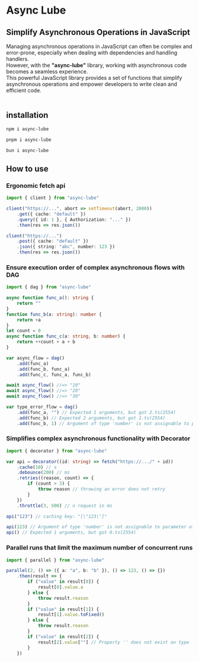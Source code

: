 # Async Lube
## Simplify Asynchronous Operations in JavaScript
Managing asynchronous operations in JavaScript can often be complex and error-prone, especially when dealing with dependencies and handling handlers.  
However, with the **"async-lube"** library, working with asynchronous code becomes a seamless experience.  
This powerful JavaScript library provides a set of functions that simplify asynchronous operations and empower developers to write clean and efficient code.
<br>
<br>

## installation
```bash
npm i async-lube
```
```bash
pnpm i async-lube
```
```bash
bun i async-lube
```

## How to use
### Ergonomic fetch api
```ts
import { client } from "async-lube"

client("https://...", abort => setTimeout(abort, 2000))
    .get({ cache: "default" })
    .query({ id: 1 }, { Authorization: "..." })
    .then(res => res.json())

client("https://...")
    .post({ cache: "default" })
    .json({ string: "abc", number: 123 })
    .then(res => res.json())
```

### Ensure execution order of complex asynchronous flows with DAG
```ts
import { dag } from "async-lube"

async function func_a(): string {
    return ""
}
function func_b(a: string): number {
    return +a
}
let count = 0
async function func_c(a: string, b: number) {
    return ++count + a + b
}

var async_flow = dag()
    .add(func_a)
    .add(func_b, func_a)
    .add(func_c, func_a, func_b)

await async_flow() //=> "10"
await async_flow() //=> "20"
await async_flow() //=> "30"

var type_error_flow = dag()
    .add(func_a, "") // Expected 1 arguments, but got 2.ts(2554)
    .add(func_b) // Expected 2 arguments, but got 1.ts(2554)
    .add(func_b, 1) // Argument of type 'number' is not assignable to parameter of type ...ts(2345)
```

### Simplifies complex asynchronous functionality with Decorator
```ts
import { decorator } from "async-lube"

var api = decorator((id: string) => fetch("https://.../" + id))
    .cache(10) // s
    .debounce(200) // ms
    .retries((reason, count) => {
        if (count > 3) {
            throw reason // throwing an error does not retry
        }
    })
    .throttle(3, 500) // n request in ms

api("123") // caching key: "[\"123\"]"

api(123) // Argument of type 'number' is not assignable to parameter of type 'string'.ts(2345)
api() // Expected 1 arguments, but got 0.ts(2554)
```

### Parallel runs that limit the maximum number of concurrent runs
```ts
import { parallel } from "async-lube"

parallel(2, () => ({ a: "a", b: "b" }), () => 123, () => {})
    .then(result => {
        if ("value" in result[0]) {
            result[0].value.a
        } else {
            throw result.reason
        }
        if ("value" in result[1]) {
            result[1].value.toFixed()
        } else {
            throw result.reason
        }
        if ("value" in result[2]) {
            result[2].value[""] // Property '' does not exist on type 'void'.ts(7053)
        }
    })
```